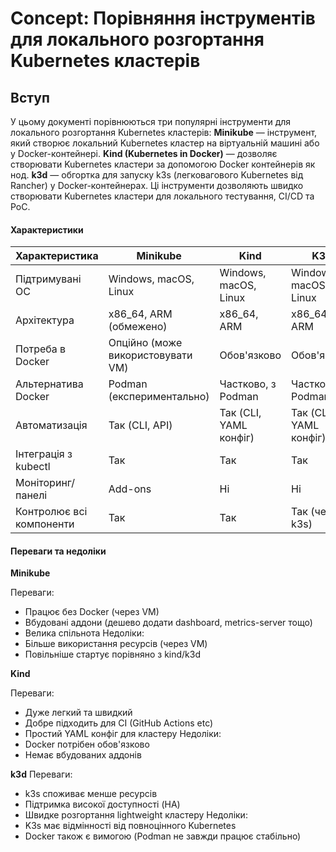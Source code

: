 # Concept: Порівняння інструментів для локального розгортання Kubernetes кластерів
## Вступ 
У цьому документі порівнюються три популярні інструменти для локального розгортання Kubernetes кластерів:
**Minikube** — інструмент, який створює локальний Kubernetes кластер на віртуальній машині або у Docker-контейнері.
**Kind  (Kubernetes in Docker)** — дозволяє створювати Kubernetes кластери за допомогою Docker контейнерів як нод.
**k3d** — обгортка для запуску k3s (легковагового Kubernetes від Rancher) у Docker-контейнерах.
Ці інструменти дозволяють швидко створювати Kubernetes кластери для локального тестування, CI/CD та PoC.


#### Характеристики
| Характеристика                  | Minikube                         | Kind                        | K3d                         |
| ------------------------------- | ------------------------------   | --------------------------- | --------------------------- |
| Підтримувані ОС                 | Windows, macOS, Linux            | Windows, macOS, Linux       | Windows, macOS, Linux       |
| Архітектура                     | x86\_64, ARM (обмежено)          | x86\_64, ARM                | x86\_64, ARM                |
| Потреба в Docker                | Опційно (може використовувати VM)| Обов'язково                 | Обов'язково                 |
| Альтернатива Docker             | Podman (експериментально)        | Частково, з Podman          | Частково, з Podman          |
| Автоматизація                   | Так (CLI, API)                   | Так (CLI, YAML конфіг)      | Так (CLI, YAML конфіг)      |
| Інтеграція з kubectl            | Так                              | Так                         | Так                         |
| Моніторинг/панелі               | Add-ons                          | Ні                          | Ні                          |
| Контролює всі компоненти        | Так                              | Так                         | Так (через k3s)             |

#### Переваги та недоліки

**Minikube**

Переваги:

- Працює без Docker (через VM)
- Вбудовані аддони (дешево додати dashboard, metrics-server тощо)
- Велика спільнота
Недоліки:
- Більше використання ресурсів (через VM)
- Повільніше стартує порівняно з kind/k3d

**Kind**

Переваги:
- Дуже легкий та швидкий
- Добре підходить для CI (GitHub Actions etc)
- Простий YAML конфіг для кластеру
Недоліки:
- Docker потрібен обов'язково
- Немає вбудованих аддонів

**k3d**
Переваги:
- k3s споживає менше ресурсів
- Підтримка високої доступності (HA)
- Швидке розгортання lightweight кластеру
Недоліки:
- K3s має відмінності від повноцінного Kubernetes
- Docker також є вимогою (Podman не завжди працює стабільно)